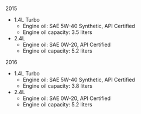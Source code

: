 2015
- 1.4L Turbo
    - Engine oil: SAE 5W-40 Synthetic, API Certified
    - Engine oil capacity: 3.5 liters
- 2.4L
    - Engine oil: SAE 0W-20, API Certified
    - Engine oil capacity: 5.2 liters

2016
- 1.4L Turbo
    - Engine oil: SAE 5W-40 Synthetic, API Certified
    - Engine oil capacity: 3.8 liters
- 2.4L
    - Engine oil: SAE 0W-20, API Certified
    - Engine oil capacity: 5.2 liters
